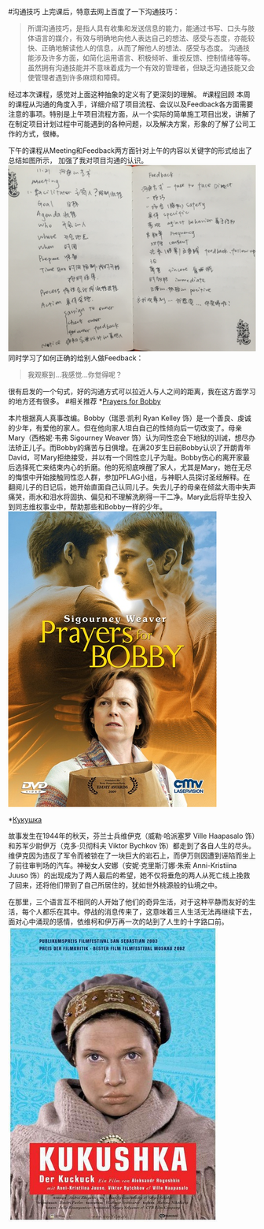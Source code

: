#沟通技巧
上完课后，特意去网上百度了一下沟通技巧：
>所谓沟通技巧，是指人具有收集和发送信息的能力，能通过书写、口头与肢体语言的媒介，有效与明确地向他人表达自己的想法、感受与态度，亦能较快、正确地解读他人的信息，从而了解他人的想法、感受与态度。 沟通技能涉及许多方面，如简化运用语言、积极倾听、重视反馈、控制情绪等等。虽然拥有沟通技能并不意味着成为一个有效的管理者，但缺乏沟通技能又会使管理者遇到许多麻烦和障碍。

经过本次课程，感觉对上面这种抽象的定义有了更深刻的理解。
#课程回顾
本周的课程从沟通的角度入手，详细介绍了项目流程、会议以及Feedback各方面需要注意的事项。特别是上午项目流程方面，从一个实际的简单施工项目出发，讲解了在制定项目计划过程中可能遇到的各种问题，以及解决方案，形象的了解了公司工作的方式，很棒。

下午的课程从Meeting和Feedback两方面针对上午的内容以关键字的形式给出了总结如图所示，
加强了我对项目沟通的认识。
![Keywords](images/IMG_1132.JPG)
同时学习了如何正确的给别人做Feedback：

>我观察到...我感觉...你觉得呢？

很有启发的一个句式，好的沟通方式可以拉近人与人之间的距离，我在这方面学习的地方还有很多。
#相关推荐
*[Prayers for Bobby](http://movie.douban.com/subject/3154003/)

本片根据真人真事改编。Bobby（瑞恩·凯利 Ryan Kelley 饰）是一个善良、虔诚的少年，有爱他的家人。但在他向家人坦白自己的性倾向后一切改变了。母亲Mary（西格妮·韦弗 Sigourney Weaver 饰）认为同性恋会下地狱的训诫，想尽办法矫正儿子。而Bobby的痛苦与日俱增。在满20岁生日前Bobby认识了开朗青年David，可Mary拒绝接受，并以有一个同性恋儿子为耻。Bobby伤心的离开家最后选择死亡来结束内心的折磨。他的死彻底唤醒了家人，尤其是Mary，她在无尽的悔恨中开始接触同性恋人群，参加PFLAG小组，与神职人员探讨圣经解释。在翻阅儿子的日记后，她开始直面自己认同儿子。失去儿子的母亲在倾盆大雨中失声痛哭，雨水和泪水将固执、偏见和不理解洗刷得一干二净。Mary此后将毕生投入到同志维权事业中，帮助那些和Bobby一样的少年。
![pictures](images/movie1.jpg)

*[Кукушка](http://movie.douban.com/subject/1308097/)

故事发生在1944年的秋天，芬兰士兵维伊克（威勒·哈派塞罗 Ville Haapasalo 饰）和苏军少尉伊万（克多·贝彻科夫 Viktor Bychkov 饰）都走到了各自人生的尽头。维伊克因为违反了军令而被锁在了一块巨大的岩石上，而伊万则因遭到诬陷而坐上了前往审判场的汽车。神秘女人安娜（安妮·克里斯汀娜·朱索 Anni-Kristiina Juuso 饰）的出现成为了两人最后的希望，她不仅将垂危的两人从死亡线上挽救了回来，还将他们带到了自己所居住的，犹如世外桃源般的仙境之中。 
 
在那里，三个语言互不相同的人开始了他们的奇异生活，对于这种平静而友好的生活，每个人都乐在其中。停战的消息传来了，这意味着三人生活无法再继续下去，面对心中涌现的感情，依维柯和伊万再一次的站到了人生的十字路口前。
![pictures](images/movie2.jpg)
